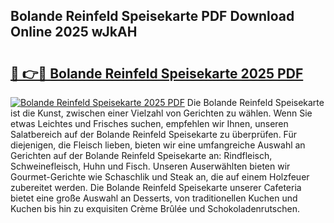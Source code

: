 ## Bolande Reinfeld Speisekarte PDF Download Online 2025 wJkAH

# <h2><a href="http://gc9th8q.nevu.top/?p=Bolande+Reinfeld+Speisekarte">🔗 👉🔴 Bolande Reinfeld Speisekarte 2025 PDF</a></h2>

[![Bolande Reinfeld Speisekarte 2025 PDF](https://i.imgur.com/dBaPXMq.png)](http://gc9th8q.nevu.top/?p=Bolande+Reinfeld+Speisekarte)
Die Bolande Reinfeld Speisekarte ist die Kunst, zwischen einer Vielzahl von Gerichten zu wählen. Wenn Sie etwas Leichtes und Frisches suchen, empfehlen wir Ihnen, unseren Salatbereich auf der Bolande Reinfeld Speisekarte zu überprüfen. Für diejenigen, die Fleisch lieben, bieten wir eine umfangreiche Auswahl an Gerichten auf der Bolande Reinfeld Speisekarte an: Rindfleisch, Schweinefleisch, Huhn und Fisch. Unseren Auserwählten bieten wir Gourmet-Gerichte wie Schaschlik und Steak an, die auf einem Holzfeuer zubereitet werden. Die Bolande Reinfeld Speisekarte unserer Cafeteria bietet eine große Auswahl an Desserts, von traditionellen Kuchen und Kuchen bis hin zu exquisiten Crème Brûlée und Schokoladenrutschen.
